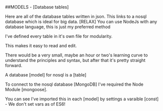 ##MODELS - [Database tables]

Here are all of the database tables written in json.
This links to a nosql database which is ideal for big data.
[RELAX]
You can use NodeJs with any database language, this is just my preferred method

I've defined every table in it's own file for modularity.

This makes it easy to read and edit.

There would be a very small, maybe an hour or two's learning curve to understand the principles and syntax, but after that it's pretty straight forward.

A database [model] for nosql is a [table]

To connect to the nosql database [MongoDB] I've required the Node Module [mongoose].


You can see I've imported this in each [model] by settings a varaible [const] - We don't set vars as of ES6! 
